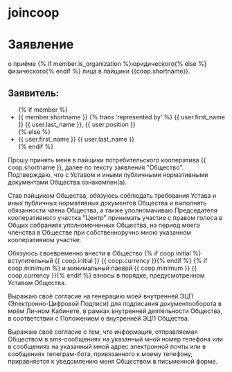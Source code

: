 <h1 class="contract">joincoop</h1>
<!DOCTYPE html>
<html lang="en"> 
  <head>
    <meta charset="utf-8">
    <title>Заявление //заголовок</title>
    <meta name="description" content="Контракт предоставляет форму заявления на вступление в цифровой кооператив //краткое описание">
    <meta name="version" content="0.0.1">
  </head>
  <body>

<h1>Заявление</h1>
<p>о приёме {% if member.is_organization %}юридического{% else %}физического{% endif %} лица в пайщики {{coop.shortname}}.</p>
<h2>Заявитель:</h2>
<ul>
  {% if member %}
    <li>{{ member.shortname }} {% trans ‘represented by’ %} {{ user.first_name }} {{ user.last_name }}, {{ user.position }}</li>
  {% else %}
    <li>{{ user.first_name }} {{ user.last_name }}</li>
  {% endif %}
</ul>

<p>Прошу принять меня в пайщики потребительского кооператива {{ coop.shortname }}, далее по тексту заявления "Общество". Подтверждаю, что с Уставом и иными публичными нормативными документами Общества ознакомлен(а).</p>

<p>Став пайщиком Общества, обязуюсь соблюдать требования Устава и иных публичных нормативных документов Общества и выполнять обязанности члена Общества, а также уполномачиваю Председателя кооперативного участка "Центр" принимать участие с правом голоса в Общих собраниях уполномоченных Общества, на период моего членства в Обществе при собственноручно мною указанном кооперативном участке. </p>

<p>Обязуюсь своевременно внести в Общество {% if coop.initial %} вступительный {{ coop.initial }} {{ coop.currency }}{% endif %} {% if coop.minimum %} и минимальный паевой {{ coop.minimum }} {{ coop.currency }}{% endif %} взносы в порядке, предусмотренном Уставом Общества.</p>

<p>Выражаю своё согласие на генерацию моей внутренней ЭЦП (Электронно-Цифровой Подписи) для подписания документооборота в моём Личном Кабинете, в рамках внутренней деятельности Общества, в соответствии с Положением о внутренней ЭЦП Общества.</p>

<p>Выражаю своё согласие с тем, что информация, отправляемая Обществом в sms-сообщениях на указанный мной номер телефона или в сообщениях на указанный мной адрес электронной почты или в сообщениях телеграм-бота, привязанного к моему телефону, приравняется к уведомлению меня Обществом в письменной форме.</p>

  </body>
</html>
